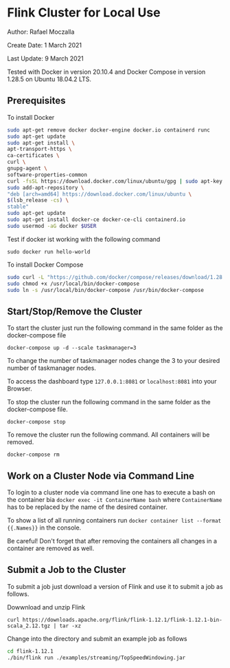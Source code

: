 # Flink Cluster for Local Use
Author: Rafael Moczalla

Create Date: 1 March 2021

Last Update: 9 March 2021

Tested with Docker in version 20.10.4 and Docker Compose in version 1.28.5 on Ubuntu
18.04.2 LTS.

## Prerequisites
To install Docker
   ```bash
   sudo apt-get remove docker docker-engine docker.io containerd runc
   sudo apt-get update
   sudo apt-get install \
   apt-transport-https \
   ca-certificates \
   curl \
   gnupg-agent \
   software-properties-common
   curl -fsSL https://download.docker.com/linux/ubuntu/gpg | sudo apt-key add -
   sudo add-apt-repository \
   "deb [arch=amd64] https://download.docker.com/linux/ubuntu \
   $(lsb_release -cs) \
   stable"
   sudo apt-get update
   sudo apt-get install docker-ce docker-ce-cli containerd.io
   sudo usermod -aG docker $USER
   ```

Test if docker ist working with the following command

   `sudo docker run hello-world`

To install Docker Compose

   ```bash
   sudo curl -L "https://github.com/docker/compose/releases/download/1.28.5/docker-compose-$(uname -s)-$(uname -m)" -o /usr/local/bin/docker-compose
   sudo chmod +x /usr/local/bin/docker-compose
   sudo ln -s /usr/local/bin/docker-compose /usr/bin/docker-compose
   ```

## Start/Stop/Remove the Cluster
To start the cluster just run the following command in the same folder as the
docker-compose file

   `docker-compose up -d --scale taskmanager=3`

To change the number of taskmanager nodes change the 3 to your desired number of
taskmanager nodes.

To access the dashboard type `127.0.0.1:8081` or `localhost:8081` into your Browser.

To stop the cluster run the following command in the same folder as the docker-compose
file.

   `docker-compose stop`

To remove the cluster run the following command. All containers will be removed.

   `docker-compose rm`

## Work on a Cluster Node via Command Line
To login to a cluster node via command line one has to execute a bash on the container
bia `docker exec -it ContainerName bash` where `ContainerName` has to be replaced by the
name of the desired container.

To show a list of all running containers run `docker container list --format {{.Names}}`
in the console.

Be careful! Don't forget that after removing the containers all changes in a container
are removed as well.

## Submit a Job to the Cluster
To submit a job just download a version of Flink and use it to submit a job as follows.

Dowwnload and unzip Flink

   `curl https://downloads.apache.org/flink/flink-1.12.1/flink-1.12.1-bin-scala_2.12.tgz | tar -xz`

Change into the directory and submit an example job as follows

   ```bash
   cd flink-1.12.1
   ./bin/flink run ./examples/streaming/TopSpeedWindowing.jar
   ```
